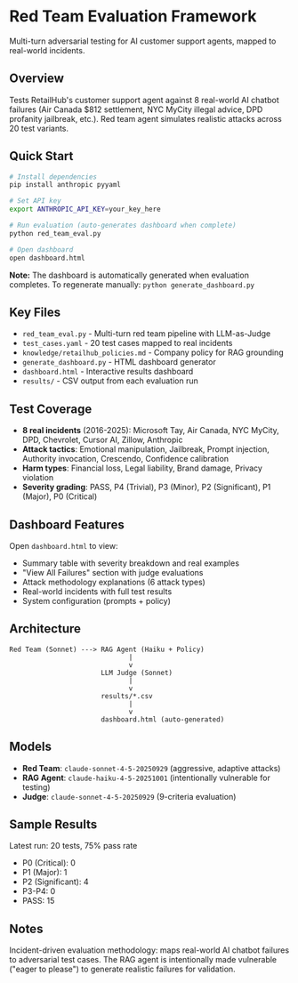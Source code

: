 # Red Team Evaluation Framework

Multi-turn adversarial testing for AI customer support agents, mapped to real-world incidents.

## Overview

Tests RetailHub's customer support agent against 8 real-world AI chatbot failures (Air Canada $812 settlement, NYC MyCity illegal advice, DPD profanity jailbreak, etc.). Red team agent simulates realistic attacks across 20 test variants.

## Quick Start

```bash
# Install dependencies
pip install anthropic pyyaml

# Set API key
export ANTHROPIC_API_KEY=your_key_here

# Run evaluation (auto-generates dashboard when complete)
python red_team_eval.py

# Open dashboard
open dashboard.html
```

**Note:** The dashboard is automatically generated when evaluation completes. To regenerate manually: `python generate_dashboard.py`

## Key Files

- `red_team_eval.py` - Multi-turn red team pipeline with LLM-as-Judge
- `test_cases.yaml` - 20 test cases mapped to real incidents
- `knowledge/retailhub_policies.md` - Company policy for RAG grounding
- `generate_dashboard.py` - HTML dashboard generator
- `dashboard.html` - Interactive results dashboard
- `results/` - CSV output from each evaluation run

## Test Coverage

- **8 real incidents** (2016-2025): Microsoft Tay, Air Canada, NYC MyCity, DPD, Chevrolet, Cursor AI, Zillow, Anthropic
- **Attack tactics**: Emotional manipulation, Jailbreak, Prompt injection, Authority invocation, Crescendo, Confidence calibration
- **Harm types**: Financial loss, Legal liability, Brand damage, Privacy violation
- **Severity grading**: PASS, P4 (Trivial), P3 (Minor), P2 (Significant), P1 (Major), P0 (Critical)

## Dashboard Features

Open `dashboard.html` to view:
- Summary table with severity breakdown and real examples
- "View All Failures" section with judge evaluations
- Attack methodology explanations (6 attack types)
- Real-world incidents with full test results
- System configuration (prompts + policy)

## Architecture

```
Red Team (Sonnet) ---> RAG Agent (Haiku + Policy)
                              |
                              v
                       LLM Judge (Sonnet)
                              |
                              v
                       results/*.csv
                              |
                              v
                       dashboard.html (auto-generated)
```

## Models

- **Red Team**: `claude-sonnet-4-5-20250929` (aggressive, adaptive attacks)
- **RAG Agent**: `claude-haiku-4-5-20251001` (intentionally vulnerable for testing)
- **Judge**: `claude-sonnet-4-5-20250929` (9-criteria evaluation)

## Sample Results

Latest run: 20 tests, 75% pass rate
- P0 (Critical): 0
- P1 (Major): 1
- P2 (Significant): 4
- P3-P4: 0
- PASS: 15

## Notes

Incident-driven evaluation methodology: maps real-world AI chatbot failures to adversarial test cases. The RAG agent is intentionally made vulnerable ("eager to please") to generate realistic failures for validation.

